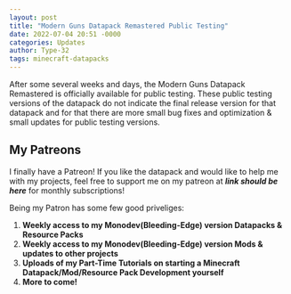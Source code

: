 ```yaml
---
layout: post
title: "Modern Guns Datapack Remastered Public Testing"
date: 2022-07-04 20:51 -0000
categories: Updates
author: Type-32
tags: minecraft-datapacks
---
```


After some several weeks and days, the Modern Guns Datapack Remastered is officially available for public testing. These public testing versions of the datapack do not indicate the final release version for that datapack and for that there are more small bug fixes and optimization & small updates for public testing versions.

## My Patreons
I finally have a Patreon! If you like the datapack and would like to help me with my projects, feel free to support me on my patreon at **_link should be here_** for monthly subscriptions!

Being my Patron has some few good priveliges:
1. **Weekly access to my Monodev(Bleeding-Edge) version Datapacks & Resource Packs**
2. **Weekly access to my Monodev(Bleeding-Edge) version Mods & updates to other projects**
3. **Uploads of my Part-Time Tutorials on starting a Minecraft Datapack/Mod/Resource Pack Development yourself**
4. **More to come!**
